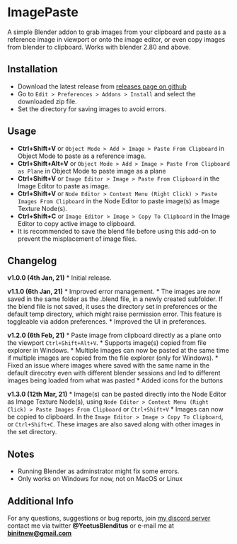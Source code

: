 ImagePaste
==

A simple Blender addon to grab images from your clipboard and paste as a reference image in viewport or onto the image editor, or even copy images from blender to clipboard.
Works with blender 2.80 and above.

Installation
--
* Download the latest release from [releases page on github](https://github.com/Yeetus3141/ImagePaste/releases/)
* Go to `Edit > Preferences > Addons > Install` and select the downloaded zip file.
* Set the directory for saving images to avoid errors.

Usage
--
* **Ctrl+Shift+V** or `Object Mode > Add > Image > Paste From Clipboard` in Object Mode to paste as a reference image.
* **Ctrl+Shift+Alt+V** or `Object Mode > Add > Image > Paste From Clipboard as Plane` in Object Mode to paste image as a plane
* **Ctrl+Shift+V** or `Image Editor > Image > Paste From Clipboard` in the Image Editor to paste as image.
* **Ctrl+Shift+V** or `Node Editor > Context Menu (Right Click) > Paste Images From Clipboard` in the Node Editor to paste image(s) as Image Texture Node(s).
* **Ctrl+Shift+C** or `Image Editor > Image > Copy To Clipboard` in the Image Editor to copy active image to clipboard.
* It is recommended to save the blend file before using this add-on to prevent the misplacement of image files.

Changelog
--
**v1.0.0 (4th Jan, 21)** 
	* Initial release.

**v1.1.0 (6th Jan, 21)** 
	* Improved error management.
	* The images are now saved in the same folder as the .blend file, in a newly created subfolder. If the blend file is not saved, it uses the directory set in preferences or the default temp directory, which might raise permission error. This feature is toggleable via addon preferences.
	* Improved the UI in preferences.

**v1.2.0 (6th Feb, 21)**
	* Paste image from clipboard directly as a plane onto the viewport `Ctrl+Shift+Alt+V`.
	* Supports image(s) copied from file explorer in Windows.
	* Multiple images can now be pasted at the same time if multiple images are copied from the file explorer (only for Windows).
	* Fixed an issue where images where saved with the same name in the default direcotry even with different blender sessions and led to different images being loaded from what was pasted
	* Added icons for the buttons

**v1.3.0 (12th Mar, 21)**
	* Image(s) can be pasted directly into the Node Editor as Image Texture Node(s), using `Node Editor > Context Menu (Right Click) > Paste Images From Clipboard` or `Ctrl+Shift+V`
	* Images can now be copied to clipboard. In the `Image Editor > Image > Copy To Clipboard`, or `Ctrl+Shift+C`. These images are also saved along with other images in the set directory.

Notes
--
* Running Blender as adminstrator might fix some errors.
* Only works on Windows for now, not on MacOS or Linux 

Additional Info
--
For any questions, suggestions or bug reports, join [my discord server](https://discord.gg/G8ajxwQuYT) contact me via twitter **@YeetusBlenditus** or e-mail me at **binitnew@gmail.com**
